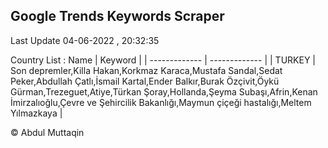 

## Google Trends Keywords Scraper 
 
Last Update 04-06-2022 , 20:32:35

Country List :
 Name  | Keyword |
| ------------- | ------------- |
| TURKEY | Son depremler,Killa Hakan,Korkmaz Karaca,Mustafa Sandal,Sedat Peker,Abdullah Çatlı,İsmail Kartal,Ender Balkır,Burak Özçivit,Öykü Gürman,Trezeguet,Atiye,Türkan Şoray,Hollanda,Şeyma Subaşı,Afrin,Kenan İmirzalıoğlu,Çevre ve Şehircilik Bakanlığı,Maymun çiçeği hastalığı,Meltem Yılmazkaya |



© Abdul Muttaqin 
